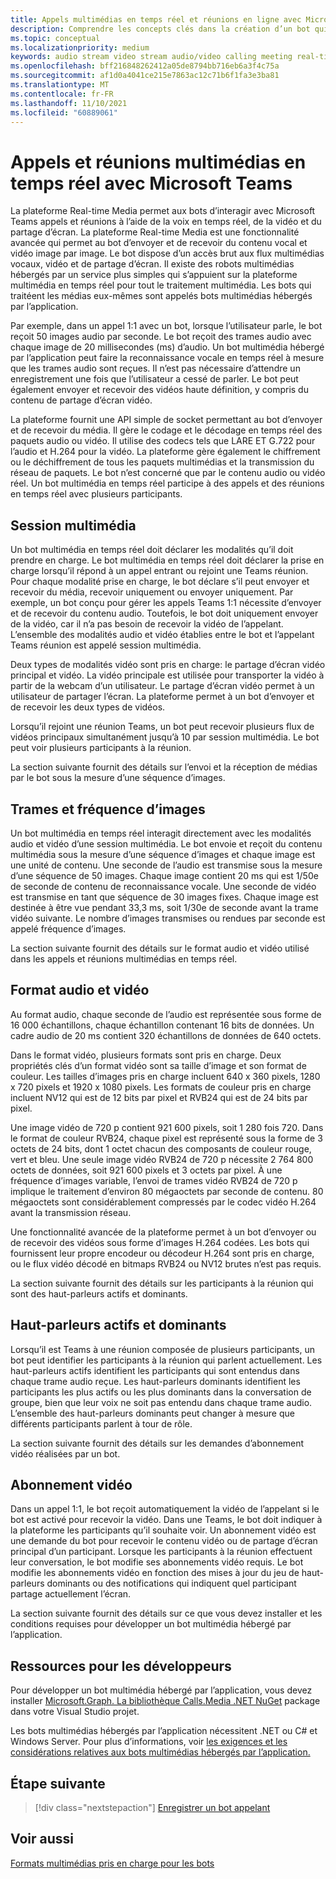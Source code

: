 ```yaml
---
title: Appels multimédias en temps réel et réunions en ligne avec Microsoft Teams
description: Comprendre les concepts clés dans la création d’un bot qui peut mener des appels audio et vidéo en temps réel et des réunions en ligne. En savoir plus sur les sessions multimédias, la fréquence d’images, le format audio/vidéo et la référence aux ressources des développeurs
ms.topic: conceptual
ms.localizationpriority: medium
keywords: audio stream video stream audio/video calling meeting real-time media application-hosted media service-hosted media
ms.openlocfilehash: bff216848262412a05de8794bb716eb6a3f4c75a
ms.sourcegitcommit: af1d0a4041ce215e7863ac12c71b6f1fa3e3ba81
ms.translationtype: MT
ms.contentlocale: fr-FR
ms.lasthandoff: 11/10/2021
ms.locfileid: "60889061"
---
```

# <a name="real-time-media-calls-and-meetings-with-microsoft-teams"></a>Appels et réunions multimédias en temps réel avec Microsoft Teams

La plateforme Real-time Media permet aux bots d’interagir avec Microsoft Teams appels et réunions à l’aide de la voix en temps réel, de la vidéo et du partage d’écran. La plateforme Real-time Media est une fonctionnalité avancée qui permet au bot d’envoyer et de recevoir du contenu vocal et vidéo image par image. Le bot dispose d’un accès brut aux flux multimédias vocaux, vidéo et de partage d’écran. Il existe des robots multimédias hébergés par un service plus simples qui s’appuient sur la plateforme multimédia en temps réel pour tout le traitement multimédia. Les bots qui traitéent les médias eux-mêmes sont appelés bots multimédias hébergés par l’application.

Par exemple, dans un appel 1:1 avec un bot, lorsque l’utilisateur parle, le bot reçoit 50 images audio par seconde. Le bot reçoit des trames audio avec chaque image de 20 millisecondes (ms) d’audio. Un bot multimédia hébergé par l’application peut faire la reconnaissance vocale en temps réel à mesure que les trames audio sont reçues. Il n’est pas nécessaire d’attendre un enregistrement une fois que l’utilisateur a cessé de parler. Le bot peut également envoyer et recevoir des vidéos haute définition, y compris du contenu de partage d’écran vidéo.

La plateforme fournit une API simple de socket permettant au bot d’envoyer et de recevoir du média. Il gère le codage et le décodage en temps réel des paquets audio ou vidéo. Il utilise des codecs tels que LARE ET G.722 pour l’audio et H.264 pour la vidéo. La plateforme gère également le chiffrement ou le déchiffrement de tous les paquets multimédias et la transmission du réseau de paquets. Le bot n’est concerné que par le contenu audio ou vidéo réel. Un bot multimédia en temps réel participe à des appels et des réunions en temps réel avec plusieurs participants.

## <a name="media-session"></a>Session multimédia

Un bot multimédia en temps réel doit déclarer les modalités qu’il doit prendre en charge. Le bot multimédia en temps réel doit déclarer la prise en charge lorsqu’il répond à un appel entrant ou rejoint une Teams réunion. Pour chaque modalité prise en charge, le bot déclare s’il peut envoyer et recevoir du média, recevoir uniquement ou envoyer uniquement. Par exemple, un bot conçu pour gérer les appels Teams 1:1 nécessite d’envoyer et de recevoir du contenu audio. Toutefois, le bot doit uniquement envoyer de la vidéo, car il n’a pas besoin de recevoir la vidéo de l’appelant. L’ensemble des modalités audio et vidéo établies entre le bot et l’appelant Teams réunion est appelé session multimédia.

Deux types de modalités vidéo sont pris en charge: le partage d’écran vidéo principal et vidéo. La vidéo principale est utilisée pour transporter la vidéo à partir de la webcam d’un utilisateur. Le partage d’écran vidéo permet à un utilisateur de partager l’écran. La plateforme permet à un bot d’envoyer et de recevoir les deux types de vidéos.

Lorsqu’il rejoint une réunion Teams, un bot peut recevoir plusieurs flux de vidéos principaux simultanément jusqu’à 10 par session multimédia. Le bot peut voir plusieurs participants à la réunion.

La section suivante fournit des détails sur l’envoi et la réception de médias par le bot sous la mesure d’une séquence d’images.

## <a name="frames-and-frame-rate"></a>Trames et fréquence d’images

Un bot multimédia en temps réel interagit directement avec les modalités audio et vidéo d’une session multimédia. Le bot envoie et reçoit du contenu multimédia sous la mesure d’une séquence d’images et chaque image est une unité de contenu. Une seconde de l’audio est transmise sous la mesure d’une séquence de 50 images. Chaque image contient 20 ms qui est 1/50e de seconde de contenu de reconnaissance vocale. Une seconde de vidéo est transmise en tant que séquence de 30 images fixes. Chaque image est destinée à être vue pendant 33,3 ms, soit 1/30e de seconde avant la trame vidéo suivante. Le nombre d’images transmises ou rendues par seconde est appelé fréquence d’images.

La section suivante fournit des détails sur le format audio et vidéo utilisé dans les appels et réunions multimédias en temps réel.

## <a name="audio-and-video-format"></a>Format audio et vidéo

Au format audio, chaque seconde de l’audio est représentée sous forme de 16 000 échantillons, chaque échantillon contenant 16 bits de données. Un cadre audio de 20 ms contient 320 échantillons de données de 640 octets.

Dans le format vidéo, plusieurs formats sont pris en charge. Deux propriétés clés d’un format vidéo sont sa taille d’image et son format de couleur. Les tailles d’images pris en charge incluent 640 x 360 pixels, 1280 x 720 pixels et 1920 x 1080 pixels. Les formats de couleur pris en charge incluent NV12 qui est de 12 bits par pixel et RVB24 qui est de 24 bits par pixel.

Une image vidéo de 720 p contient 921 600 pixels, soit 1 280 fois 720. Dans le format de couleur RVB24, chaque pixel est représenté sous la forme de 3 octets de 24 bits, dont 1 octet chacun des composants de couleur rouge, vert et bleu. Une seule image vidéo RVB24 de 720 p nécessite 2 764 800 octets de données, soit 921 600 pixels et 3 octets par pixel. À une fréquence d’images variable, l’envoi de trames vidéo RVB24 de 720 p implique le traitement d’environ 80 mégaoctets par seconde de contenu. 80 mégaoctets sont considérablement compressés par le codec vidéo H.264 avant la transmission réseau.

Une fonctionnalité avancée de la plateforme permet à un bot d’envoyer ou de recevoir des vidéos sous forme d’images H.264 codées. Les bots qui fournissent leur propre encodeur ou décodeur H.264 sont pris en charge, ou le flux vidéo décodé en bitmaps RVB24 ou NV12 brutes n’est pas requis.

La section suivante fournit des détails sur les participants à la réunion qui sont des haut-parleurs actifs et dominants.

## <a name="active-and-dominant-speakers"></a>Haut-parleurs actifs et dominants

Lorsqu’il est Teams à une réunion composée de plusieurs participants, un bot peut identifier les participants à la réunion qui parlent actuellement. Les haut-parleurs actifs identifient les participants qui sont entendus dans chaque trame audio reçue. Les haut-parleurs dominants identifient les participants les plus actifs ou les plus dominants dans la conversation de groupe, bien que leur voix ne soit pas entendu dans chaque trame audio. L’ensemble des haut-parleurs dominants peut changer à mesure que différents participants parlent à tour de rôle.

La section suivante fournit des détails sur les demandes d’abonnement vidéo réalisées par un bot.

## <a name="video-subscription"></a>Abonnement vidéo

Dans un appel 1:1, le bot reçoit automatiquement la vidéo de l’appelant si le bot est activé pour recevoir la vidéo. Dans une Teams, le bot doit indiquer à la plateforme les participants qu’il souhaite voir. Un abonnement vidéo est une demande du bot pour recevoir le contenu vidéo ou de partage d’écran principal d’un participant. Lorsque les participants à la réunion effectuent leur conversation, le bot modifie ses abonnements vidéo requis. Le bot modifie les abonnements vidéo en fonction des mises à jour du jeu de haut-parleurs dominants ou des notifications qui indiquent quel participant partage actuellement l’écran.

La section suivante fournit des détails sur ce que vous devez installer et les conditions requises pour développer un bot multimédia hébergé par l’application.

## <a name="developer-resources"></a>Ressources pour les développeurs

Pour développer un bot multimédia hébergé par l’application, vous devez installer [Microsoft.Graph. La bibliothèque Calls.Media .NET NuGet](https://www.nuget.org/packages/Microsoft.Graph.Communications.Calls.Media/) package dans votre Visual Studio projet.

Les bots multimédias hébergés par l’application nécessitent .NET ou C# et Windows Server. Pour plus d’informations, voir [les exigences et les considérations relatives aux bots multimédias hébergés par l’application.](requirements-considerations-application-hosted-media-bots.md#c-or-net-and-windows-server-for-development)

## <a name="next-step"></a>Étape suivante

> [!div class="nextstepaction"]
> [Enregistrer un bot appelant](~/bots/calls-and-meetings/registering-calling-bot.md)

## <a name="see-also"></a>Voir aussi

[Formats multimédias pris en charge pour les bots](~/resources/media-formats.md)
